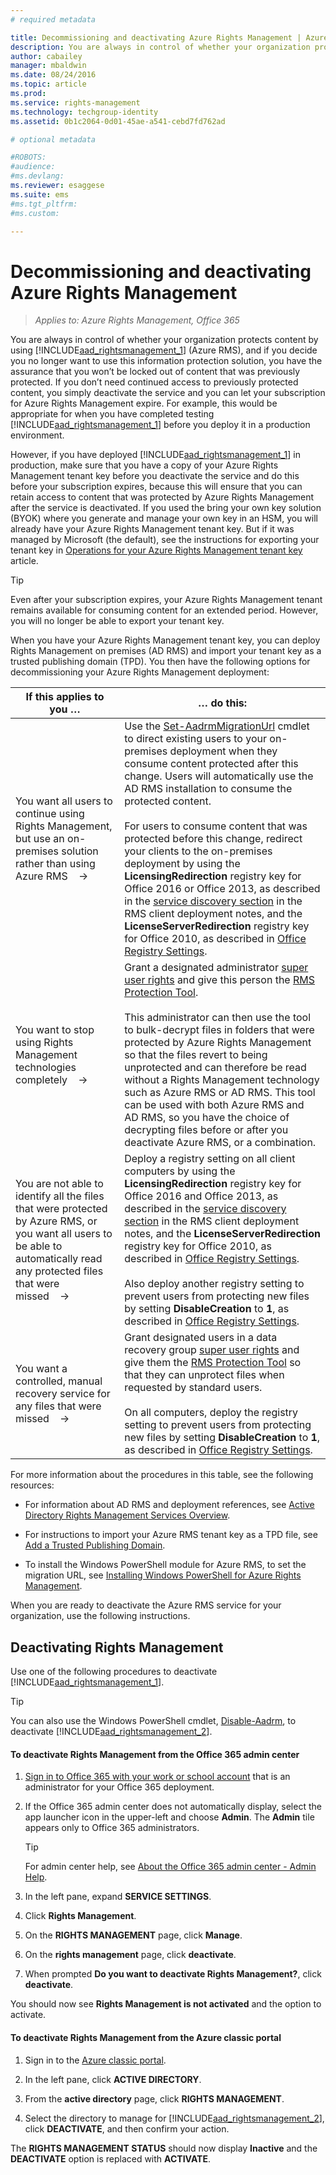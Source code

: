 ```yaml
---
# required metadata

title: Decommissioning and deactivating Azure Rights Management | Azure RMS
description: You are always in control of whether your organization protects content by using (Azure RMS), and if you decide you no longer want to use this information protection solution, you have the assurance that you won't be locked out of content that was previously protected. If you don't need continued access to previously protected content, you simply deactivate the service and you can let your subscription for Azure Rights Management expire. For example, this would be appropriate for when you have completed testing before you deploy it in a production environment.
author: cabailey
manager: mbaldwin
ms.date: 08/24/2016
ms.topic: article
ms.prod:
ms.service: rights-management
ms.technology: techgroup-identity
ms.assetid: 0b1c2064-0d01-45ae-a541-cebd7fd762ad

# optional metadata

#ROBOTS:
#audience:
#ms.devlang:
ms.reviewer: esaggese
ms.suite: ems
#ms.tgt_pltfrm:
#ms.custom:

---
```


# Decommissioning and deactivating Azure Rights Management

>*Applies to: Azure Rights Management, Office 365*

You are always in control of whether your organization protects content by using [!INCLUDE[aad_rightsmanagement_1](../includes/aad_rightsmanagement_1_md.md)] (Azure RMS), and if you decide you no longer want to use this information protection solution, you have the assurance that you won’t be locked out of content that was previously protected. If you don’t need continued access to previously protected content, you simply deactivate the service and you can let your subscription for Azure Rights Management expire. For example, this would be appropriate for when you have completed testing [!INCLUDE[aad_rightsmanagement_1](../includes/aad_rightsmanagement_1_md.md)] before you deploy it in a production environment.

However, if you have deployed [!INCLUDE[aad_rightsmanagement_1](../includes/aad_rightsmanagement_1_md.md)] in production, make sure that you have a copy of your Azure Rights Management tenant key before you deactivate the service and do this before your subscription expires, because this will ensure that you can retain access to content that was protected by Azure Rights Management after the service is deactivated. If you used the bring your own key solution (BYOK) where you generate and manage your own key in an HSM, you will already have your Azure Rights Management tenant key. But if it was managed by Microsoft (the default), see the instructions for exporting your tenant key in [Operations for your Azure Rights Management tenant key](operations-tenant-key.md) article.

> [!TIP]
> Even after your subscription expires, your Azure Rights Management tenant remains available for consuming content for an extended period. However, you will no longer be able to export your tenant key.

When you have your Azure Rights Management tenant key, you can deploy Rights Management on premises (AD RMS) and import your tenant key as a trusted publishing domain (TPD). You then have the following options for decommissioning your Azure Rights Management deployment:

|If this applies to you …|… do this:|
|----------------------------|--------------|
|You want all users to continue using Rights Management, but use an on-premises solution rather than using Azure RMS    →|Use the [Set-AadrmMigrationUrl](https://msdn.microsoft.com/library/azure/dn629429.aspx) cmdlet to direct existing users to your on-premises deployment when they consume content protected after this change. Users will automatically use the AD RMS installation to consume the protected content.<br /><br />For users to consume content that was protected before this change, redirect your clients to the on-premises deployment by using the **LicensingRedirection** registry key for Office 2016 or Office 2013, as described in the [service discovery section](../rms-client/client-deployment-notes.md) in the RMS client deployment notes, and the **LicenseServerRedirection** registry key for Office 2010, as described in [Office Registry Settings](https://technet.microsoft.com/library/dd772637%28v=ws.10%29.aspx).|
|You want to stop using Rights Management technologies completely    →|Grant a designated administrator [super user rights](../deploy-use/configure-super-users.md) and give this person the [RMS Protection Tool](http://www.microsoft.com/en-us/download/details.aspx?id=47256).<br /><br />This administrator can then use the tool to bulk-decrypt files in folders that were protected by Azure Rights Management so that the files revert to being unprotected and can therefore be read without a Rights Management technology such as Azure RMS or AD RMS. This tool can be used with both Azure RMS and AD RMS, so you have the choice of decrypting files before or after you deactivate Azure RMS, or a combination.|
|You are not able to identify all the files that were protected by Azure RMS, or you want all users to be able to automatically read any protected files that were missed    →|Deploy a registry setting on all client computers by using the **LicensingRedirection** registry key for Office 2016 and Office 2013, as described in the [service discovery section](../rms-client/client-deployment-notes.md) in the RMS client deployment notes, and the **LicenseServerRedirection** registry key for Office 2010, as described in [Office Registry Settings](https://technet.microsoft.com/library/dd772637%28v=ws.10%29.aspx).<br /><br />Also deploy another registry setting to prevent users from protecting new files by setting **DisableCreation** to **1**, as described in [Office Registry Settings](https://technet.microsoft.com/library/dd772637%28v=ws.10%29.aspx).|
|You want a controlled, manual recovery service for any files that were missed    →|Grant designated users in a data recovery group [super user rights](../deploy-use/configure-super-users.md) and give them the [RMS Protection Tool](http://www.microsoft.com/en-us/download/details.aspx?id=47256) so that they can unprotect files when requested by standard users.<br /><br />On all computers, deploy the registry setting to prevent users from protecting new files by setting **DisableCreation** to **1**, as described in [Office Registry Settings](https://technet.microsoft.com/library/dd772637%28v=ws.10%29.aspx).|
For more information about the procedures in this table, see the following resources:

-   For information about AD RMS and deployment references, see [Active Directory Rights Management Services Overview](https://technet.microsoft.com/library/hh831364.aspx).

-   For instructions to import your Azure RMS tenant key as a TPD file, see [Add a Trusted Publishing Domain](https://technet.microsoft.com/library/cc771460.aspx).

-   To install the Windows PowerShell module for Azure RMS, to set the migration URL, see [Installing Windows PowerShell for Azure Rights Management](install-powershell.md).

When you are ready to deactivate the Azure RMS service for your organization, use the following instructions.

## Deactivating Rights Management
Use one of the following procedures to deactivate [!INCLUDE[aad_rightsmanagement_1](../includes/aad_rightsmanagement_1_md.md)].

> [!TIP]
> You can also use the Windows PowerShell cmdlet, [Disable-Aadrm](http://msdn.microsoft.com/library/windowsazure/dn629422.aspx), to deactivate [!INCLUDE[aad_rightsmanagement_2](../includes/aad_rightsmanagement_2_md.md)].

#### To deactivate Rights Management from the Office 365 admin center

1.  [Sign in to Office 365 with your work or school account](https://portal.office.com/) that is an administrator for your Office 365 deployment.

2.  If the Office 365 admin center does not automatically display, select the app launcher icon in the upper-left and choose **Admin**. The **Admin** tile appears only to Office 365 administrators.

    > [!TIP]
    > For admin center help, see [About the Office 365 admin center - Admin Help](https://support.office.com/article/About-the-Office-365-admin-center-Admin-Help-58537702-d421-4d02-8141-e128e3703547).

3.  In the left pane, expand **SERVICE SETTINGS**.

4.  Click **Rights Management**.

5.  On the **RIGHTS MANAGEMENT** page, click **Manage**.

6.  On the **rights management** page, click **deactivate**.

7.  When prompted **Do you want to deactivate Rights Management?**, click **deactivate**.

You should now see **Rights Management is not activated** and the option to activate.

#### To deactivate Rights Management from the Azure classic portal

1.  Sign in to the [Azure classic portal](http://go.microsoft.com/fwlink/p/?LinkID=275081).

2.  In the left pane, click **ACTIVE DIRECTORY**.

3.  From the **active directory** page, click **RIGHTS MANAGEMENT**.

4.  Select the directory to manage for [!INCLUDE[aad_rightsmanagement_2](../includes/aad_rightsmanagement_2_md.md)], click **DEACTIVATE**, and then confirm your action.

The **RIGHTS MANAGEMENT STATUS** should now display **Inactive** and the **DEACTIVATE** option is replaced with **ACTIVATE**.




